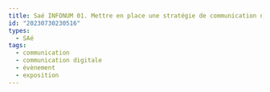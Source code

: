 ```yaml
---
title: Saé INFONUM 01. Mettre en place une stratégie de communication numérique
id: "20230730230516"
types:
  - SAé
tags:
  - communication
  - communication digitale
  - évènement
  - exposition
---
```



